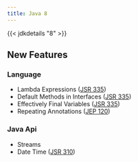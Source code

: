 ```yaml
---
title: Java 8
---
```


{{< jdkdetails "8" >}}

## New Features

### Language

* Lambda Expressions ([JSR 335](https://jcp.org/en/jsr/detail?id=335))
* Default Methods in Interfaces ([JSR 335](https://jcp.org/en/jsr/detail?id=335))
* Effectively Final Variables ([JSR 335](https://jcp.org/en/jsr/detail?id=335))
* Repeating Annotations ([JEP 120](http://openjdk.java.net/jeps/120))

### Java Api

* Streams
* Date Time ([JSR 310](https://jcp.org/en/jsr/detail?id=310))
